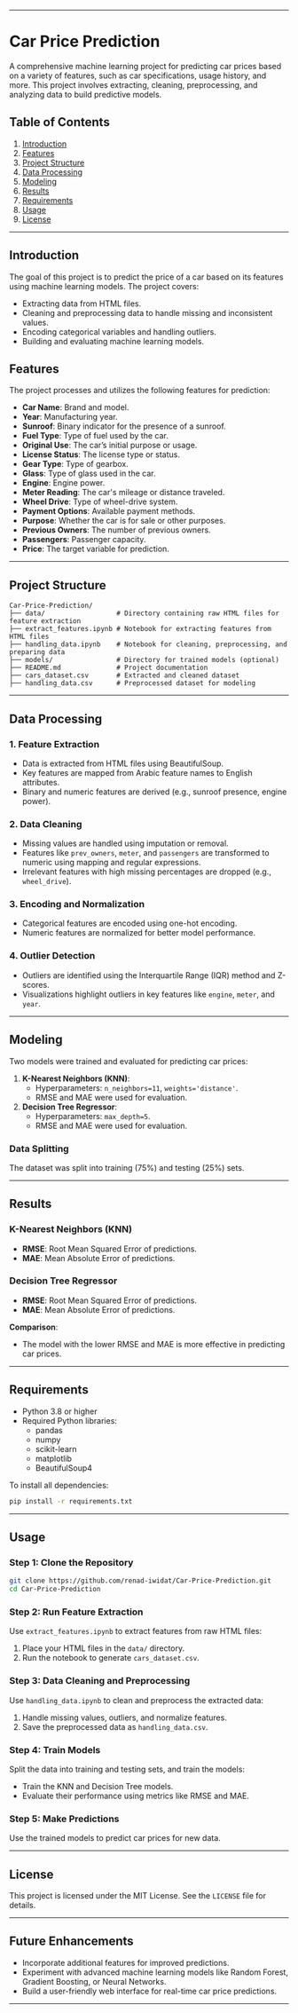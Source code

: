 
---

# Car Price Prediction

A comprehensive machine learning project for predicting car prices based on a variety of features, such as car specifications, usage history, and more. This project involves extracting, cleaning, preprocessing, and analyzing data to build predictive models.

## Table of Contents
1. [Introduction](#introduction)
2. [Features](#features)
3. [Project Structure](#project-structure)
4. [Data Processing](#data-processing)
5. [Modeling](#modeling)
6. [Results](#results)
7. [Requirements](#requirements)
8. [Usage](#usage)
9. [License](#license)

---

## Introduction

The goal of this project is to predict the price of a car based on its features using machine learning models. The project covers:
- Extracting data from HTML files.
- Cleaning and preprocessing data to handle missing and inconsistent values.
- Encoding categorical variables and handling outliers.
- Building and evaluating machine learning models.

## Features

The project processes and utilizes the following features for prediction:

- **Car Name**: Brand and model.
- **Year**: Manufacturing year.
- **Sunroof**: Binary indicator for the presence of a sunroof.
- **Fuel Type**: Type of fuel used by the car.
- **Original Use**: The car’s initial purpose or usage.
- **License Status**: The license type or status.
- **Gear Type**: Type of gearbox.
- **Glass**: Type of glass used in the car.
- **Engine**: Engine power.
- **Meter Reading**: The car's mileage or distance traveled.
- **Wheel Drive**: Type of wheel-drive system.
- **Payment Options**: Available payment methods.
- **Purpose**: Whether the car is for sale or other purposes.
- **Previous Owners**: The number of previous owners.
- **Passengers**: Passenger capacity.
- **Price**: The target variable for prediction.

---

## Project Structure

```
Car-Price-Prediction/
├── data/                  # Directory containing raw HTML files for feature extraction
├── extract_features.ipynb # Notebook for extracting features from HTML files
├── handling_data.ipynb    # Notebook for cleaning, preprocessing, and preparing data
├── models/                # Directory for trained models (optional)
├── README.md              # Project documentation
├── cars_dataset.csv       # Extracted and cleaned dataset
├── handling_data.csv      # Preprocessed dataset for modeling
```

---

## Data Processing

### 1. Feature Extraction
- Data is extracted from HTML files using BeautifulSoup.
- Key features are mapped from Arabic feature names to English attributes.
- Binary and numeric features are derived (e.g., sunroof presence, engine power).

### 2. Data Cleaning
- Missing values are handled using imputation or removal.
- Features like `prev_owners`, `meter`, and `passengers` are transformed to numeric using mapping and regular expressions.
- Irrelevant features with high missing percentages are dropped (e.g., `wheel_drive`).

### 3. Encoding and Normalization
- Categorical features are encoded using one-hot encoding.
- Numeric features are normalized for better model performance.

### 4. Outlier Detection
- Outliers are identified using the Interquartile Range (IQR) method and Z-scores.
- Visualizations highlight outliers in key features like `engine`, `meter`, and `year`.

---

## Modeling

Two models were trained and evaluated for predicting car prices:
1. **K-Nearest Neighbors (KNN)**:
   - Hyperparameters: `n_neighbors=11`, `weights='distance'`.
   - RMSE and MAE were used for evaluation.
2. **Decision Tree Regressor**:
   - Hyperparameters: `max_depth=5`.
   - RMSE and MAE were used for evaluation.

### Data Splitting
The dataset was split into training (75%) and testing (25%) sets.

---

## Results

### K-Nearest Neighbors (KNN)
- **RMSE**: Root Mean Squared Error of predictions.
- **MAE**: Mean Absolute Error of predictions.

### Decision Tree Regressor
- **RMSE**: Root Mean Squared Error of predictions.
- **MAE**: Mean Absolute Error of predictions.

**Comparison**:
- The model with the lower RMSE and MAE is more effective in predicting car prices.

---

## Requirements

- Python 3.8 or higher
- Required Python libraries:
  - pandas
  - numpy
  - scikit-learn
  - matplotlib
  - BeautifulSoup4

To install all dependencies:
```bash
pip install -r requirements.txt
```

---

## Usage

### Step 1: Clone the Repository
```bash
git clone https://github.com/renad-iwidat/Car-Price-Prediction.git
cd Car-Price-Prediction
```

### Step 2: Run Feature Extraction
Use `extract_features.ipynb` to extract features from raw HTML files:
1. Place your HTML files in the `data/` directory.
2. Run the notebook to generate `cars_dataset.csv`.

### Step 3: Data Cleaning and Preprocessing
Use `handling_data.ipynb` to clean and preprocess the extracted data:
1. Handle missing values, outliers, and normalize features.
2. Save the preprocessed data as `handling_data.csv`.

### Step 4: Train Models
Split the data into training and testing sets, and train the models:
- Train the KNN and Decision Tree models.
- Evaluate their performance using metrics like RMSE and MAE.

### Step 5: Make Predictions
Use the trained models to predict car prices for new data.

---

## License

This project is licensed under the MIT License. See the `LICENSE` file for details.

---

## Future Enhancements

- Incorporate additional features for improved predictions.
- Experiment with advanced machine learning models like Random Forest, Gradient Boosting, or Neural Networks.
- Build a user-friendly web interface for real-time car price predictions.

---
